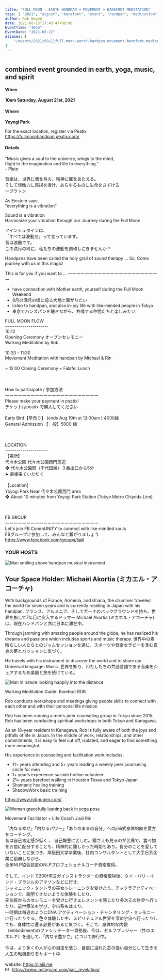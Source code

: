 ```yaml
---
title: "FULL MOON - EARTH HANDPAN + MOVEMENT + BAREFOOT MEDITATION"
tags: [ "2021", "august", "barefoot", "event", "handpan", "meditation", "michael", "rin", "rob", "walk", "yoga", "yoyogi" ]
author: Rob Nugen
date: 2021-08-13T17:40:47+09:00
EventTime: "10am"
EventDate: "2021-08-21"
aliases: [
    "/events/2021/08/21full-moon-earth-handpan-movement-barefoot-meditation",
]
---
```


<img
src="https://b.robnugen.com/blog/2021/2021_aug_13_michael_handpan_and_rin_yoga_event.jpg"
alt=""
class="title" />

## combined event grounded in earth, yoga, music, and spirit ##

#### When

**10am Saturday, August 21st, 2021**

#### Where

**Yoyogi Park**

For the exact location, register via Peatix https://fullmoonhandpan.peatix.com/

#### Details

“Music gives a soul to the universe, wings to the mind,
<br>flight to the imagination and life to everything.”
<br>- Plato


音楽は、世界に魂を与え、精神に翼をあたえる。
<br>そして想像力に高揚を授け、あらゆるものに生命をさずける
<br>ープラトン


As Einstein says,
<br>“everything is a vibration”

Sound is a vibration
<br>Harmonize your vibration through our Journey during the Full Moon

アインシュタインは、
<br>「すべては波動だ」って言っています。
<br>音は波動です。
<br>この満月の時に、私たちの波動を調和しにきませんか？


Handpans have been called the holy grail of sound therapy ... So, Come journey with us in this magic!

This is for you if you want to ...
ーーーーーーーーーーーーーーーーーーーーーー

* have connection with Mother earth, yourself during the Full Moon Weekend
* 8月の満月の頃に母る大地と繋がりたい
* listen to handpan, and also in-joy life with like-minded people in Tokyo
* 東京でハンズパンを聴きながら、共鳴する仲間たちと楽しみたい


FULL MOON FLOW
<br>----------------------
<br>10:10
<br>Opening Ceremony オープンセレモニー
<br>Walking Meditation by Rob
<br>
<br>10:30 - 11:30
<br>Movement Meditation with handpan by Michael & Rin
<br>
<br>~ 12:00 Closing Ceremony + Falafel Lunch
<br>
<br>
<br>
<br>How to participate / 参加方法
<br>ーーーーーーーーーーーーーーーーーーーーーー
<br>Please make your payment in peatix!
<br>チケットはpeatix で購入してください
<br>
<br>    Early Bird【早売り】 (ends Aug 19th at 12:00am ) 4000縁
<br>    General Admission 【一般】5000 縁
<br>
<br>
<br>
<br>LOCATION
<br>----------------------
<br>【場所】
<br>代々木公園 代々木公園西門周辺
<br>❖ 代々木公園駅（千代田線）３番出口から5分
<br>➤ 直接来ていただく
<br>
<br>【Location】
<br>Yoyogi Park Near 代々木公園西門 area
<br>❖ About 10 minutes from Yoyogi Park Station (Tokyo Metro Chiyoda Line)
<br>
<br>
<br>
<br>FB GROUP
<br>ーーーーーーーーーーーーーーーーーーーーーー
<br>Let's join FB CommUNITY to connect with like-minded souls
<br>FBグループに参加して、みんなと繋がりましょう
<br>https://www.facebook.com/groups/jiaiii


### YOUR HOSTS ###

<img
src="https://b.robnugen.com/blog/2021/2021_aug_13_michael_handpan.png"
alt="Man smiling above handpan musical instrument" />



Your Space Holder: Michaël Akortia (ミカエル・アコーチャ)
---------------------
With backgrounds of France, Armenia, and Ghana, the drummer traveled the world for seven years and is currently residing in Japan with his handpan.
フランス、アルメニア、そしてガーナのバックグラウンドを持ち、世界を旅して7年目に突入するドラマー Michaël Akortia (ミカエル・アコーチャ)は、現在ハンドパンと共に日本に滞在中。

Through jamming with amazing people around the globe, he has realized his dreams and passions which includes sports and music therapy.
世界中の素晴らしい人たちとのジャムセッションを通じ、スポーツや音楽セラピーを含む自身の夢とパッションに気づく。

He travels with his instrument to discover the world and to share our Universal language: Music.
世界を知り、わたしたちの共通言語である音楽をシェアするため楽器と旅を続けている。


<img
src="https://b.robnugen.com/blog/2021/2021_aug_13_barefoot_rob_walking_on_tires.png"
alt="Man in nature looking happily into the distance"
class="half" />




Walking Meditation Guide: Barefoot ROB

Rob conducts workshops and meetings giving people skills to connect with each other and with their personal life mission.

Rob has been running a men’s peer counseling group in Tokyo since 2015. Rob has been conducting spiritual workshops in both Tokyo and Kanagawa.

As an 18-year resident in Kanagawa, Rob is fully aware of both the joys and pitfalls of life in Japan. In the middle of work, relationships, and other commitments, it is easy to feel cut off, isolated, and eager to find something more meaningful.

His experience in counseling and facilitation work includes:

* 11+ years attending and 5+ years leading a weekly peer counseling circle for men
* 1+ year’s experience suicide hotline volunteer
* 21+ years barefoot walking in Houston Texas and Tokyo Japan
* Shamanic healing training
* ShadowWork basic training


https://www.robnugen.com/

<img
src="https://b.robnugen.com/blog/2021/2021_aug_13_jiaii_rin.jpeg"
alt="Woman gracefully leaning back in yoga pose"
class="half" />




Movement Facilitator + Life Coach Jiaiii Rin

「内なる幸せ」「内なるパワー」「ありのままの自分」へのjiaii式身体的向き愛方をコーチング。
<br>昔は自己肯定感が低く 、 自己嫌悪に苦しむ。鏡さえも見るのが苦痛で、食べ物をお皿に配分することも、精神的に難しかった時期もあり。自分のことを愛していないことに気づき、早稲田大学卒業後、社内コンサルタントとして大手日系企業に勤務しながら、
<br>全米NLP協会認定のNLPプロフェショナルコーチ資格取得。
<br>
<br>そして、インドで200HRヨガインストラクターの資格取得後、タイ・バリ・インド・ブラジルのアマゾンなどに行き、
<br>シャマニック・タントラの巫女トレーニングを受けたり、チャクラアクティベーションで、説明できないような体験をしたり、
<br>先住民からのセレモニーを受けに行きエレメントを感じたり多次元の世界へ行ったり、前世療法も学び、宇宙系もはまり、
<br>一時期は毎週のようにDNA アクティベーション・チャンネリング・セレモニーに行ったりする。色々体験した中、スピリチュアル世界を深め宇宙へ行ったりしても、身体性に還る必要があると気づく。そこで、身体的な内観（embodiment)のファシリテーター資格後、今は、セルフプレジャー（性のエネルギ）を通して、「内なる豊かさ」について修行中。
<br>
<br>今は、より多くの人が心の自由を感じ、自信に溢れた芯の強い自分として生きる人生の転機創りをサポート中
<br>
<br>website: https://jiaiii.me
<br>IG: https://www.instagram.com/jiaiii_revelation/
